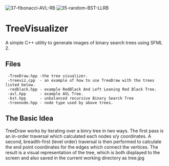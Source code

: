 ![37-fibonacci-AVL-RB](https://github.com/maxgoren/TreeVisualizer/assets/65133477/2e2f9956-3037-4cdf-bebe-2cacef2d9b67)
![35-random-BST-LLRB](https://github.com/maxgoren/TreeVisualizer/assets/65133477/a7c618e9-0b2f-4edb-b291-736ca452673d)
# TreeVisualizer
A simple C++ utility to generate images of binary search trees using SFML 2.

## Files
```
 -TreeDraw.hpp -the tree visualizer.
 -treeviz.cpp  - an example of how to use TreeDraw with the trees listed below.
 -redblack.hpp - example RedBlack And Left Leaning Red Black Tree.
 -avl.hpp      - example AVL Tree.
 -bst.hpp      - unbalanced recursive Binary Search Tree
 -treenode.hpp - node type used by above trees.
```

## The Basic Idea
  TreeDraw works by iterating over a binry tree in two ways. The first pass is an in-order traversal which
  calculated each nodes x/y coordinates. A second, breadth-first (level order) traversal is then performed 
  to calculate the end point coordinates for the edges which connect the vertices. The result is a visual 
  representation of the tree, which is both displayed to the screen and also saved in the current working 
  directory as tree.jpg

